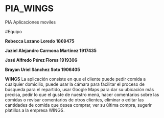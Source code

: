 # PIA_WINGS
PIA Aplicaciones moviles


#Equipo

**Rebecca Lozano Loredo 1869475**

**Jaziel Alejandro Carmona Martínez 1917435**

**José Alfredo Pérez Flores 1919306**

**Brayan Uriel Sánchez Soto 1906405**

**WINGS**
La aplicación consiste en que el cliente puede pedir comida a cualquier domicilio, puede usar la cámara para facilitar el proceso de búsqueda para el repartido, usar Google Maps para dar su ubicación más precisa, pedir lo que el guste de nuestro menú, hacer comentarios sobre las comidas o revisar comentarios de otros clientes, eliminar o editar las cantidades de comida que desea comprar, ver su última compra, sugerir platillos a la empresa WINGS.
